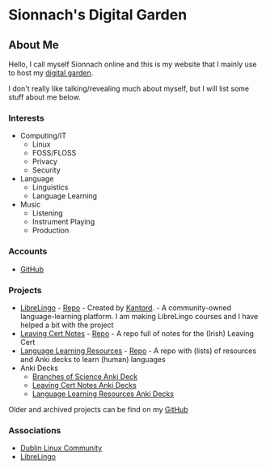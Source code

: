 # Sionnach's Digital Garden

<!--
- Add Reasons Why and What I Use This Digital Garden For - Heading and Content
- Add Warnings/Things to Note - Heading and Content
-->

## About Me

Hello, I call myself Sionnach online and this is my website that I mainly use to host my [digital garden](./digital-gardens/_index.md).

I don't really like talking/revealing much about myself, but I will list some stuff about me below.

### Interests

- Computing/IT
  - Linux
  - FOSS/FLOSS
  - Privacy
  - Security
- Language
  - Linguistics
  - Language Learning
- Music
  - Listening
  - Instrument Playing
  - Production

<!--### Contact

Email:-->

### Accounts

- [GitHub](https://github.com/cutthroat78)

### Projects

- [LibreLingo](https://librelingo.app/) - [Repo](https://github.com/LibreLingo/LibreLingo) - Created by [Kantord](https://github.com/kantord). - A community-owned language-learning platform. I am making LibreLingo courses and I have helped a bit with the project <!--Add any LibreLingo courses I have made when I finish them or when I actually start work on them--> 
- [Leaving Cert Notes](https://cutthroat78.github.io/Leaving-Cert-Notes) - [Repo](https://github.com/cutthroat78/Leaving-Cert-Notes) -  A repo full of notes for the (Irish) Leaving Cert
- [Language Learning Resources](https://cutthroat78.github.io/Language-Learning-Resources) - [Repo](https://github.com/cutthroat78/Language-Learning-Resources) - A repo with (lists) of resources and Anki decks to learn (human) languages <!--Remove me when I move stuff from here to digital garden-->
- Anki Decks
  - [Branches of Science Anki Deck](https://github.com/cutthroat78/Branches-of-Science-Anki-Deck)
  - [Leaving Cert Notes Anki Decks](https://github.com/cutthroat78/Leaving-Cert-Notes/tree/main/anki)
  - [Language Learning Resources Anki Decks](https://github.com/cutthroat78/Language-Learning-Resources/releases) <!--Remove me when I move stuff from here to digital garden-->

Older and archived projects can be find on my [GitHub](https://github.com/cutthroat78?tab=repositories)

### Associations

- [Dublin Linux Community](https://dublinlinux.org)
- [LibreLingo](https://github.com/LibreLingo/LibreLingo)
